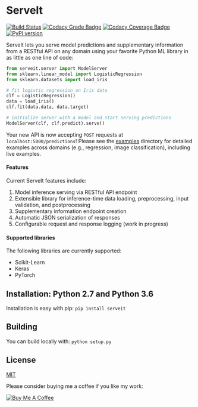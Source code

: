 # ServeIt
[![Build Status](https://travis-ci.org/rtlee9/serveit.svg?branch=master)](https://travis-ci.org/rtlee9/serveit)
[![Codacy Grade Badge](https://api.codacy.com/project/badge/Grade/2af32a3840d5441e815f3956659b091f)](https://www.codacy.com/app/ryantlee9/serveit)
[![Codacy Coverage Badge](https://api.codacy.com/project/badge/Coverage/2af32a3840d5441e815f3956659b091f)](https://www.codacy.com/app/ryantlee9/serveit)
[![PyPI version](https://badge.fury.io/py/ServeIt.svg)](https://badge.fury.io/py/ServeIt)

ServeIt lets you serve model predictions and supplementary information from a RESTful API on any domain using your favorite Python ML library in as little as one line of code:

```python
from serveit.server import ModelServer
from sklearn.linear_model import LogisticRegression
from sklearn.datasets import load_iris

# fit logistic regression on Iris data
clf = LogisticRegression()
data = load_iris()
clf.fit(data.data, data.target)

# initialize server with a model and start serving predictions
ModelServer(clf, clf.predict).serve()
```

Your new API is now accepting `POST` requests at `localhost:5000/predictions`! Please see the [examples](examples) directory for detailed examples across domains (e.g., regression, image classification), including live examples.

#### Features
Current ServeIt features include:

1. Model inference serving via RESTful API endpoint
1. Extensible library for inference-time data loading, preprocessing, input validation, and postprocessing
1. Supplementary information endpoint creation
1. Automatic JSON serialization of responses
1. Configurable request and response logging (work in progress)

#### Supported libraries
The following libraries are currently supported:
* Scikit-Learn
* Keras
* PyTorch

## Installation: Python 2.7 and Python 3.6
Installation is easy with pip: `pip install serveit`

## Building
You can build locally with: `python setup.py`

## License
[MIT](LICENSE.md)

Please consider buying me a coffee if you like my work:

<a href="https://www.buymeacoffee.com/6Ii7vzL" target="_blank"><img src="https://www.buymeacoffee.com/assets/img/custom_images/orange_img.png" alt="Buy Me A Coffee" style="height: auto !important;width: auto !important;" ></a>
